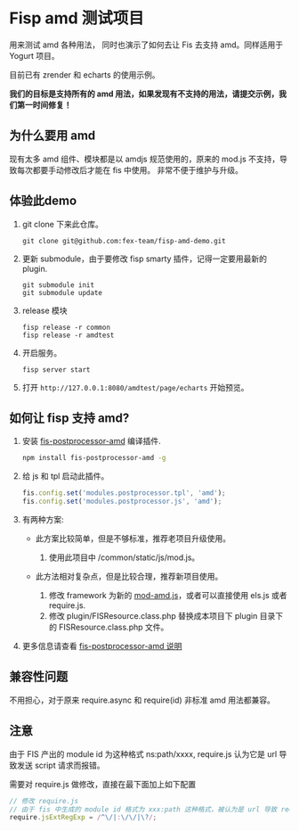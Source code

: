 Fisp amd 测试项目
============================

用来测试 amd 各种用法， 同时也演示了如何去让 Fis 去支持 amd。同样适用于 Yogurt 项目。

目前已有 zrender 和 echarts 的使用示例。

**我们的目标是支持所有的 amd 用法，如果发现有不支持的用法，请提交示例，我们第一时间修复！**

## 为什么要用 amd

现有太多 amd 组件、模块都是以 amdjs 规范使用的，原来的 mod.js 不支持，导致每次都要手动修改后才能在 fis 中使用。
非常不便于维护与升级。

## 体验此demo
1. git clone 下来此仓库。

    ```
    git clone git@github.com:fex-team/fisp-amd-demo.git
    ```
2.  更新 submodule，由于要修改 fisp smarty 插件，记得一定要用最新的 plugin.

    ```
    git submodule init
    git submodule update
    ```
3. release 模块

    ```
    fisp release -r common
    fisp release -r amdtest
    ```
4. 开启服务。

    ```
    fisp server start
    ```
5. 打开 `http://127.0.0.1:8080/amdtest/page/echarts` 开始预览。

## 如何让 fisp 支持 amd?

1. 安装 [fis-postprocessor-amd](https://github.com/fex-team/fis-postprocessor-amd) 编译插件.

    ```bash
    npm install fis-postprocessor-amd -g
    ```
2. 给 js 和 tpl 启动此插件。

    ```javascript
    fis.config.set('modules.postprocessor.tpl', 'amd');
    fis.config.set('modules.postprocessor.js', 'amd');
    ```
3. 有两种方案:

    * 此方案比较简单，但是不够标准，推荐老项目升级使用。

        1. 使用此项目中 /common/static/js/mod.js。
    * 此方法相对复杂点，但是比较合理，推荐新项目使用。

        1. 修改 framework 为新的 [mod-amd.js](https://raw.githubusercontent.com/fex-team/mod/master/mod-amd.js)，或者可以直接使用 els.js 或者 require.js.
        2. 修改 plugin/FISResource.class.php 替换成本项目下 plugin 目录下的 FISResource.class.php 文件。

5. 更多信息请查看 [fis-postprocessor-amd 说明](https://github.com/fex-team/fis-postprocessor-amd)

## 兼容性问题

不用担心，对于原来 require.async 和 require(id) 非标准 amd 用法都兼容。

## 注意

由于 FIS 产出的 module id 为这种格式 ns:path/xxxx, require.js 认为它是 url 导致发送 script 请求而报错。

需要对 require.js 做修改，直接在最下面加上如下配置

```javascript
// 修改 require.js
// 由于 fis 中生成的 module id 格式为 xxx:path 这种格式，被认为是 url 导致 require.js 会发请求
require.jsExtRegExp = /^\/|:\/\/|\?/;
```
